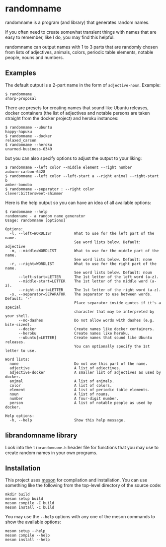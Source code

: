 # randomname

randomname is a program (and library) that generates random names.

If you often need to create somewhat transient things with names that
are easy to remember, like I do, you may find this helpful.

randomname can output names with 1 to 3 parts that are randomly chosen
from lists of adjectives, animals, colors, periodic table elements,
notable people, nouns and numbers.

## Examples

The default output is a 2-part name in the form of `adjective-noun`.
Example:

```
$ randomname
sharp-proposal
```

There are presets for creating names that sound like Ubuntu releases,
docker containers (the list of adjectives and notable persons are
taken straight from the docker project) and heroku instances:

```
$ randomname --ubuntu
happy-hapuku
$ randomname --docker
relaxed_carson
$ randomname --heroku
unarmed-business-6349
```

but you can also specify options to adjust the output to your liking:

```
$ randomname --left color --middle element --right number
auburn-carbon-6428
$ randomname --left color --left-start a --right animal --right-start b
amber-bonobo
$ randomname --separator : --right color
clever:bittersweet-shimmer
```

Here is the help output so you can have an idea of all available
options:

```
$ randomname --help
randomname - a random name generator
Usage: randomname [options]

Options:
  -l, --left=WORDLIST          What to use for the left part of the name.
                               See word lists below. Default: adjective
  -m, --middle=WORDLIST        What to use for the middle part of the name.
                               See word lists below. Default: none
  -r, --right=WORDLIST         What to use for the right part of the name.
                               See word lists below. Default: noun
      --left-start=LETTER      The 1st letter of the left word (a-z).
      --middle-start=LETTER    The 1st letter of the middle word (a-z).
      --right-start=LETTER     The 1st letter of the right word (a-z).
  -s, --separator=SEPARATOR    The separator to use between words. Default: '-'
                               Place separator inside quotes if it's a special
                               character that may be interpreted by your shell.
      --no-dashes              Do not allow words with dashes (e.g. bite-sized).
      --docker                 Create names like docker containers.
      --heroku                 Create names like heroku.
      --ubuntu[=LETTER]        Create names that sound like Ubuntu releases.
                               You can optionally specify the 1st letter to use.

Word lists:
  none                         Do not use this part of the name.
  adjective                    A list of adjectives.
  adjective-docker             A smaller list of adjectives as used by docker.
  animal                       A list of animals.
  color                        A list of colors.
  element                      A list of periodic table elements.
  noun                         A list of nouns.
  number                       A four-digit number.
  person                       A list of notable people as used by docker.

Help options:
  -h, --help                   Show this help message.
```

## librandomname library

Look into the `librandomname.h` header file for functions that you may
use to create random names in your own programs.

## Installation

This project uses [meson](https://mesonbuild.com/) for compilation and
installation. You can use something like the following from the
top-level directory of the source code:

```
mkdir build
meson setup build
meson compile -C build
meson install -C build
```

You may use the `--help` options with any one of the meson commands to
show the available options:

```
meson setup --help
meson compile --help
meson install --help
```

